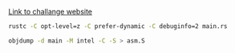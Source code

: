 [Link to challange website](https://adventofcode.com/2020)

```bash
rustc -C opt-level=z -C prefer-dynamic -C debuginfo=2 main.rs

objdump -d main -M intel -C -S > asm.S
```

